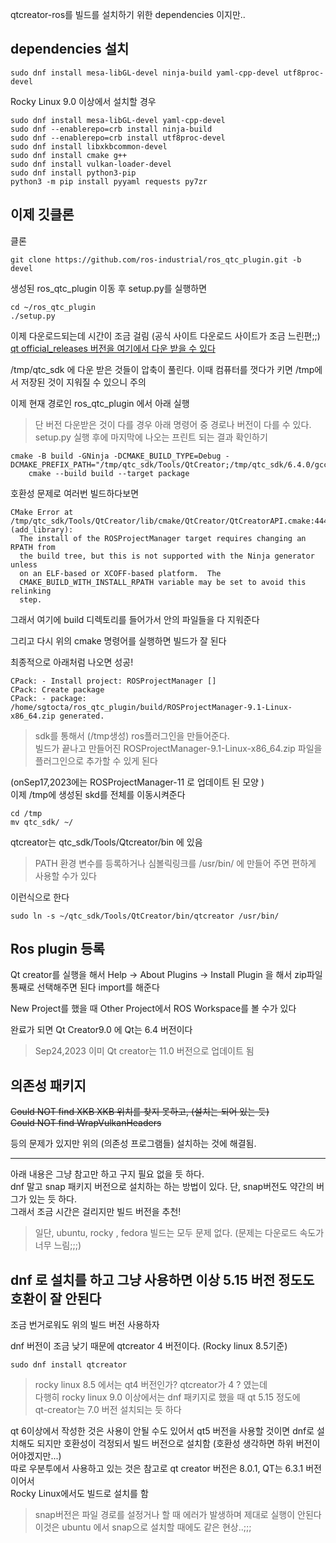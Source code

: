 qtcreator-ros를 빌드를 설치하기 위한 dependencies 이지만..

## dependencies 설치
```
sudo dnf install mesa-libGL-devel ninja-build yaml-cpp-devel utf8proc-devel 
```

Rocky Linux 9.0 이상에서 설치할 경우

```
sudo dnf install mesa-libGL-devel yaml-cpp-devel
sudo dnf --enablerepo=crb install ninja-build
sudo dnf --enablerepo=crb install utf8proc-devel
sudo dnf install libxkbcommon-devel
sudo dnf install cmake g++
sudo dnf install vulkan-loader-devel
sudo dnf install python3-pip
python3 -m pip install pyyaml requests py7zr
```

## 이제 깃클론   
클론
```
git clone https://github.com/ros-industrial/ros_qtc_plugin.git -b devel
```

생성된 ros_qtc_plugin 이동 후 setup.py를 실행하면  
```
cd ~/ros_qtc_plugin
./setup.py
```

이제 다운로드되는데 시간이 조금 걸림  (공식 사이트 다운로드 사이트가 조금 느린편;;)   
[qt official_releases 버전을 여기에서 다운 받을 수 있다](https://download.qt.io/official_releases/qtcreator/11.0/11.0.0/installer_source/)   

/tmp/qtc_sdk 에 다운 받은 것들이 압축이 풀린다. 이때 컴퓨터를 껏다가 키면 /tmp에서 저장된 것이 지워질 수 있으니 주의  

이제 현재 경로인 ros_qtc_plugin 에서 아래 실행   
> 단 버전 다운받은 것이 다를 경우 아래 명령어 중 경로나 버전이 다를 수 있다.  
setup.py 실행 후에 마지막에 나오는 프린트 되는 결과 확인하기   
```
cmake -B build -GNinja -DCMAKE_BUILD_TYPE=Debug -DCMAKE_PREFIX_PATH="/tmp/qtc_sdk/Tools/QtCreator;/tmp/qtc_sdk/6.4.0/gcc_64"
	cmake --build build --target package
```

호환성 문제로 여러번 빌드하다보면 
```
CMake Error at /tmp/qtc_sdk/Tools/QtCreator/lib/cmake/QtCreator/QtCreatorAPI.cmake:444 (add_library):
  The install of the ROSProjectManager target requires changing an RPATH from
  the build tree, but this is not supported with the Ninja generator unless
  on an ELF-based or XCOFF-based platform.  The
  CMAKE_BUILD_WITH_INSTALL_RPATH variable may be set to avoid this relinking
  step.
```

그래서 여기에 build 디렉토리를 들어가서 안의 파일들을 다 지워준다  

그리고 다시 위의 cmake 명령어를 실행하면 빌드가 잘 된다  

최종적으로 아래처럼 나오면 성공!
```
CPack: - Install project: ROSProjectManager []
CPack: Create package
CPack: - package: /home/sgtocta/ros_qtc_plugin/build/ROSProjectManager-9.1-Linux-x86_64.zip generated.
```

> sdk를 통해서 (/tmp생성) ros플러그인을 만들어준다.   
빌드가 끝나고 만들어진 ROSProjectManager-9.1-Linux-x86_64.zip 파일을 플러그인으로 추가할 수 있게 된다    

(onSep17,2023에는 ROSProjectManager-11 로 업데이트 된 모양 )  
이제 /tmp에 생성된 skd를 전체를 이동시켜준다  

```
cd /tmp
mv qtc_sdk/ ~/
```

qtcreator는 qtc_sdk/Tools/Qtcreator/bin 에 있음

> PATH 환경 변수를 등록하거나 심볼릭링크를 /usr/bin/ 에 만들어 주면 편하게 사용할 수가 있다

이런식으로 한다 
```
sudo ln -s ~/qtc_sdk/Tools/QtCreator/bin/qtcreator /usr/bin/
```

## Ros plugin 등록
Qt creator를 실행을 해서  Help -> About Plugins -> Install Plugin 을 해서 zip파일 통째로 선택해주면 된다 import를 해준다  

New Project를 했을 때 Other Project에서 ROS Workspace를 볼 수가 있다 

완료가 되면 Qt Creator9.0 에 Qt는 6.4 버전이다  

> Sep24,2023 이미 Qt creator는 11.0 버전으로 업데이트 됨   


## 의존성 패키지 
~~Could NOT find XKB  XKB 위치를 찾지 못하고, (설치는 되어 있는 듯)~~     
~~Could NOT find WrapVulkanHeaders~~

등의 문제가 있지만 위의 (의존성 프로그램들) 설치하는 것에 해결됨.    


___

아래 내용은 그냥 참고만 하고 구지 필요 없을 듯 하다.   
dnf 말고 snap 패키지 버전으로 설치하는 하는 방법이 있다.  단, snap버전도 약간의 버그가 있는 듯 하다.  
그래서 조금 시간은 걸리지만 빌드 버전을 추천!

> 일단, ubuntu, rocky , fedora 빌드는 모두 문제 없다. (문제는 다운로드 속도가 너무 느림;;;)    


## dnf 로 설치를 하고 그냥 사용하면 이상 5.15 버전 정도도 호환이 잘 안된다 
조금 번거로워도 위의 빌드 버전 사용하자   

dnf 버전이 조금 낮기 때문에 qtcreator 4 버전이다. (Rocky linux 8.5기준)

```
sudo dnf install qtcreator
```

> rocky linux 8.5 에서는 qt4 버전인가? qtcreator가 4 ? 였는데  
다행히 rocky linux 9.0 이상에서는 dnf 패키지로 했을 때 qt 5.15 정도에  
qt-creator는 7.0 버전 설치되는 듯 하다  
 
 qt 6이상에서 작성한 것은 사용이 안될 수도 있어서 qt5 버전을 사용할 것이면 
 dnf로 설치해도 되지만 호환성이 걱정되서 빌드 버전으로 설치함 (호환성 생각하면 하위 버전이어야겠지만...)   
 따로 우분투에서 사용하고 있는 것은 참고로 qt creator 버전은 8.0.1, QT는 6.3.1 버전이어서   
 Rocky Linux에서도 빌드로 설치를 함
 
> snap버전은 파일 경로를 설정거나 할 때 에러가 발생하며 제대로 실행이 안된다  
> 이것은 ubuntu 에서 snap으로 설치할 때에도 같은 현상..;;;





